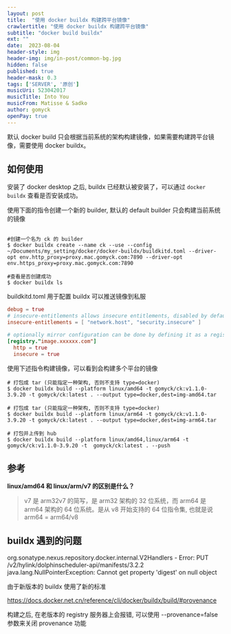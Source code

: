 ```yaml
---
layout: post
title:  "使用 docker buildx 构建跨平台镜像"
crawlertitle: "使用 docker buildx 构建跨平台镜像"
subtitle: "docker build buildx"
ext: ""
date:  2023-08-04
header-style: img
header-img: img/in-post/common-bg.jpg
hidden: false
published: true
header-mask: 0.3
tags: ['SERVER', '原创']
musicUri: 523042017
musicTitle: Into You
musicFrom: Matisse & Sadko
author: gomyck
openPay: true
---
```


默认 docker build 只会根据当前系统的架构构建镜像，如果需要构建跨平台镜像，需要使用 docker buildx。

## 如何使用

安装了 docker desktop 之后, buildx 已经默认被安装了，可以通过 `docker buildx` 查看是否安装成功。

使用下面的指令创建一个新的 builder, 默认的 default builder 只会构建当前系统的镜像
```shell

#创建一个名为 ck 的 builder
$ docker buildx create --name ck --use --config ~/Documents/my_setting/docker/docker-buildx/buildkitd.toml --driver-opt env.http_proxy=proxy.mac.gomyck.com:7890 --driver-opt env.https_proxy=proxy.mac.gomyck.com:7890

#查看是否创建成功
$ docker buildx ls

```

buildkitd.toml 用于配置 buildx 可以推送镜像到私服

```toml
debug = true
# insecure-entitlements allows insecure entitlements, disabled by default.
insecure-entitlements = [ "network.host", "security.insecure" ]

# optionally mirror configuration can be done by defining it as a registry.
[registry."image.xxxxxx.com"]
  http = true
  insecure = true

```


使用下述指令构建镜像，可以看到会构建多个平台的镜像
```shell
# 打包成 tar (只能指定一种架构, 否则不支持 type=docker)
$ docker buildx build --platform linux/amd64 -t gomyck/ck:v1.1.0-3.9.20 -t gomyck/ck:latest . --output type=docker,dest=img-amd64.tar

# 打包成 tar (只能指定一种架构, 否则不支持 type=docker)
$ docker buildx build --platform linux/arm64 -t gomyck/ck:v1.1.0-3.9.20 -t gomyck/ck:latest . --output type=docker,dest=img-arm64.tar

# 打包并上传到 hub
$ docker buildx build --platform linux/amd64,linux/arm64 -t gomyck/ck:v1.1.0-3.9.20 -t  gomyck/ck:latest . --push
```

## 参考

**linux/amd64 和 linux/arm/v7 的区别是什么？**

> v7 是 arm32v7 的简写，是 arm32 架构的 32 位系统，而 arm64 是 arm64 架构的 64 位系统。是从 v8 开始支持的 64 位指令集, 也就是说  arm64 = arm64/v8

## buildx 遇到的问题

org.sonatype.nexus.repository.docker.internal.V2Handlers - Error: PUT /v2/hylink/dolphinscheduler-api/manifests/3.2.2
java.lang.NullPointerException: Cannot get property 'digest' on null object

由于新版本的 buildx 使用了新的标准

https://docs.docker.net.cn/reference/cli/docker/buildx/build/#provenance

构建之后, 在老版本的 registry 服务器上会报错, 可以使用 --provenance=false 参数来关闭 provenance 功能
